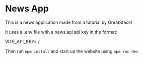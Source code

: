 # News App

This is a news application made from a tutorial by GreatStack!

It uses a .env file with a news.api api key in the format:

VITE_API_KEY= /

Then run `npm install` and start up the website using `npm run dev`
